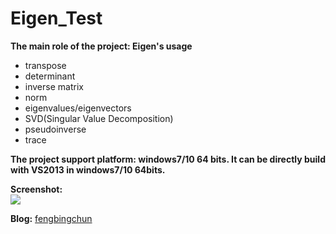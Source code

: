 # Eigen_Test
**The main role of the project: Eigen's usage**
- transpose
- determinant
- inverse matrix
- norm
- eigenvalues/eigenvectors
- SVD(Singular Value Decomposition)
- pseudoinverse
- trace

**The project support platform: windows7/10 64 bits. It can be directly build with VS2013 in windows7/10 64bits.**

**Screenshot:**  
![](https://github.com/fengbingchun/Eigen_Test/blob/master/prj/x86_x64_vc12/Screenshot.png)

**Blog:** [fengbingchun](http://blog.csdn.net/fengbingchun/article/category/5721721)
